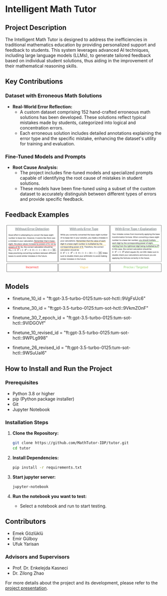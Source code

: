 # Intelligent Math Tutor

## Project Description

The Intelligent Math Tutor is designed to address the inefficiencies in traditional mathematics education by providing personalized support and feedback to students. This system leverages advanced AI techniques, including large language models (LLMs), to generate tailored feedback based on individual student solutions, thus aiding in the improvement of their mathematical reasoning skills.

## Key Contributions

### Dataset with Erroneous Math Solutions
- **Real-World Error Reflection:**
  - A custom dataset comprising 152 hand-crafted erroneous math solutions has been developed. These solutions reflect typical mistakes made by students, categorized into logical and concentration errors.
  - Each erroneous solution includes detailed annotations explaining the error type and the specific mistake, enhancing the dataset's utility for training and evaluation.

### Fine-Tuned Models and Prompts
- **Root Cause Analysis:**
  - The project includes fine-tuned models and specialized prompts capable of identifying the root cause of mistakes in student solutions.
  - These models have been fine-tuned using a subset of the custom dataset to accurately distinguish between different types of errors and provide specific feedback.
  
## Feedback Examples

![feedback examples](example/feedbacks.png)

## Models
- finetune_10_id = "ft:gpt-3.5-turbo-0125:tum-sot-hctl::9VgFsUc6"
- finetune_30_id = "ft:gpt-3.5-turbo-0125:tum-sot-hctl::9VkmZOnF"
- finetune_30_7_epoch_id = "ft:gpt-3.5-turbo-0125:tum-sot-hctl::9VlDGOVf"

- finetune_10_revised_id = "ft:gpt-3.5-turbo-0125:tum-sot-hctl::9WPLg998"
- finetune_26_revised_id = "ft:gpt-3.5-turbo-0125:tum-sot-hctl::9WSuUaI6"

## How to Install and Run the Project

### Prerequisites

- Python 3.8 or higher
- pip (Python package installer)
- Git
- Jupyter Notebook

### Installation Steps

1. **Clone the Repository:**
   ```sh
   git clone https://github.com/MathTutor-IDP/tutor.git
   cd tutor
   ```

2. **Install Dependencies:**
   ```sh
   pip install -r requirements.txt
   ```
   
3. **Start jupyter server:**
   ```sh
   jupyter-notebook
   ```
   
4. **Run the notebook you want to test:**
   - Select a notebook and run to start testing.
   

## Contributors

- Emek Gözlüklü
- Emir Gülboy
- Ufuk Yarisan

### Advisors and Supervisors

- Prof. Dr. Enkelejda Kasneci
- Dr. Zilong Zhao

For more details about the project and its development, please refer to the [project presentation](https://drive.google.com/file/d/1XWakE_WND4xWoCvt3XLd6h5Pu4FsgahQ/view?usp=sharing).